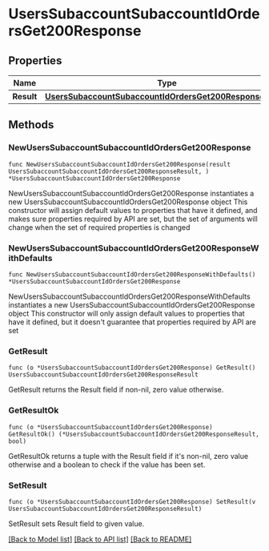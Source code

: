 # UsersSubaccountSubaccountIdOrdersGet200Response

## Properties

Name | Type | Description | Notes
------------ | ------------- | ------------- | -------------
**Result** | [**UsersSubaccountSubaccountIdOrdersGet200ResponseResult**](UsersSubaccountSubaccountIdOrdersGet200ResponseResult.md) |  | 

## Methods

### NewUsersSubaccountSubaccountIdOrdersGet200Response

`func NewUsersSubaccountSubaccountIdOrdersGet200Response(result UsersSubaccountSubaccountIdOrdersGet200ResponseResult, ) *UsersSubaccountSubaccountIdOrdersGet200Response`

NewUsersSubaccountSubaccountIdOrdersGet200Response instantiates a new UsersSubaccountSubaccountIdOrdersGet200Response object
This constructor will assign default values to properties that have it defined,
and makes sure properties required by API are set, but the set of arguments
will change when the set of required properties is changed

### NewUsersSubaccountSubaccountIdOrdersGet200ResponseWithDefaults

`func NewUsersSubaccountSubaccountIdOrdersGet200ResponseWithDefaults() *UsersSubaccountSubaccountIdOrdersGet200Response`

NewUsersSubaccountSubaccountIdOrdersGet200ResponseWithDefaults instantiates a new UsersSubaccountSubaccountIdOrdersGet200Response object
This constructor will only assign default values to properties that have it defined,
but it doesn't guarantee that properties required by API are set

### GetResult

`func (o *UsersSubaccountSubaccountIdOrdersGet200Response) GetResult() UsersSubaccountSubaccountIdOrdersGet200ResponseResult`

GetResult returns the Result field if non-nil, zero value otherwise.

### GetResultOk

`func (o *UsersSubaccountSubaccountIdOrdersGet200Response) GetResultOk() (*UsersSubaccountSubaccountIdOrdersGet200ResponseResult, bool)`

GetResultOk returns a tuple with the Result field if it's non-nil, zero value otherwise
and a boolean to check if the value has been set.

### SetResult

`func (o *UsersSubaccountSubaccountIdOrdersGet200Response) SetResult(v UsersSubaccountSubaccountIdOrdersGet200ResponseResult)`

SetResult sets Result field to given value.



[[Back to Model list]](../README.md#documentation-for-models) [[Back to API list]](../README.md#documentation-for-api-endpoints) [[Back to README]](../README.md)


